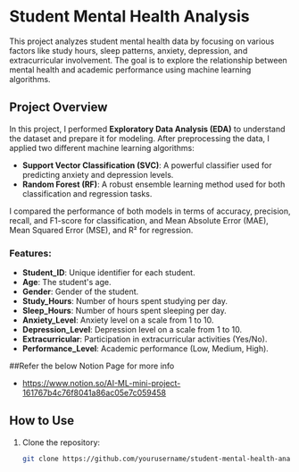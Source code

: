 # Student Mental Health Analysis

This project analyzes student mental health data by focusing on various factors like study hours, sleep patterns, anxiety, depression, and extracurricular involvement. The goal is to explore the relationship between mental health and academic performance using machine learning algorithms.

## Project Overview

In this project, I performed **Exploratory Data Analysis (EDA)** to understand the dataset and prepare it for modeling. After preprocessing the data, I applied two different machine learning algorithms:

- **Support Vector Classification (SVC)**: A powerful classifier used for predicting anxiety and depression levels.
- **Random Forest (RF)**: A robust ensemble learning method used for both classification and regression tasks.

I compared the performance of both models in terms of accuracy, precision, recall, and F1-score for classification, and Mean Absolute Error (MAE), Mean Squared Error (MSE), and R² for regression.

### Features:
- **Student_ID**: Unique identifier for each student.
- **Age**: The student's age.
- **Gender**: Gender of the student.
- **Study_Hours**: Number of hours spent studying per day.
- **Sleep_Hours**: Number of hours spent sleeping per day.
- **Anxiety_Level**: Anxiety level on a scale from 1 to 10.
- **Depression_Level**: Depression level on a scale from 1 to 10.
- **Extracurricular**: Participation in extracurricular activities (Yes/No).
- **Performance_Level**: Academic performance (Low, Medium, High).

##Refer the below Notion Page for more info
- https://www.notion.so/AI-ML-mini-project-161767b4c76f8041a86ac05e7c059458

## How to Use

1. Clone the repository:
   ```bash
   git clone https://github.com/yourusername/student-mental-health-analysis.git

